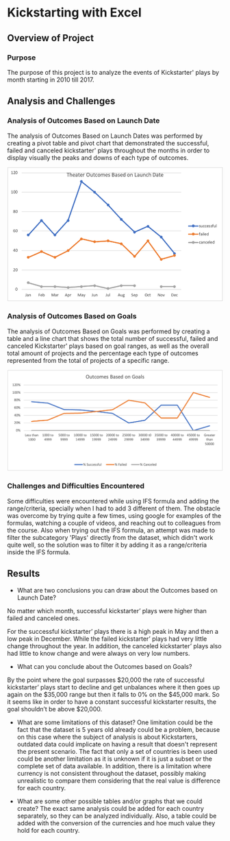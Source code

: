 # Kickstarting with Excel 

## Overview of Project

### Purpose 
The purpose of this project is to analyze the events of Kickstarter' plays by month starting in 2010 till 2017.

## Analysis and Challenges

### Analysis of Outcomes Based on Launch Date

The analysis of Outcomes Based on Launch Dates was performed by creating a pivot table and pivot chart that demonstrated the successful, failed and canceled kickstarter' plays throughout the months in order to display visually the peaks and downs of each type of outcomes.

![Outcomes_based_on_Launch_Date](https://github.com/BiancaTaisePommerening/kickstarter-analysis/blob/main/Theater_Outcomes_vs_Launch.png)


### Analysis of Outcomes Based on Goals

The analysis of Outcomes Based on Goals was performed by creating a table and a line chart that shows the total number of successful, failed and canceled Kickstarter' plays based on goal ranges, as well as the overall total amount of projects and the percentage each type of outcomes represented from the total of projects of a specific range.

![Outcomes_Based_on_Goals](https://github.com/BiancaTaisePommerening/kickstarter-analysis/blob/main/Outcomes_vs_Goals.png)



### Challenges and Difficulties Encountered

Some difficulties were encountered while using IFS formula and adding the range/criteria, specially when I had to add 3 different of them. The obstacle was overcome by trying quite a few times, using google for examples of the formulas, watching a couple of videos, and reaching out to colleagues from the course.
Also when trying out the IFS formula, an attempt was made to filter the subcategory 'Plays' directly from the dataset, which didn't work quite well, so the solution was to filter it by adding it as a range/criteria inside the IFS formula.


## Results

- What are two conclusions you can draw about the Outcomes based on Launch Date?


No matter which month, successful kickstarter’ plays were higher than failed and canceled ones.

For the successful kickstarter’ plays there is a high peak in May and then a low peak in December. While the failed kickstarter’ plays had very little change throughout the year. In addition, the canceled kickstarter’ plays also had little to know change and were always on very low numbers. 


- What can you conclude about the Outcomes based on Goals?

By the point where the goal surpasses $20,000 the rate of successful kickstarter’ plays start to decline and get unbalances where it then goes up again on the $35,000 range but then it falls to 0% on the $45,000 mark. 
So it seems like in order to have a constant successful kickstarter results, the goal shouldn’t be above $20,000.


- What are some limitations of this dataset?
One limitation could be the fact that the dataset is 5 years old already could be a problem, because on this case where the subject of analysis is about Kickstarters, outdated data could implicate on having a result that doesn't represent the present scenario.
The fact that only a set of countries is been used could be another limitation as it is unknown if it is just a subset or the complete set of data available.
In addition, there is a limitation where currency is not consistent throughout the dataset, possibly making unrealistic to compare them considering that the real value is difference for each country.

- What are some other possible tables and/or graphs that we could create?
The exact same analysis could be added for each country separately, so they can be analyzed individually. 
Also, a table could be added with the conversion of the currencies and hoe much value they hold for each country.

